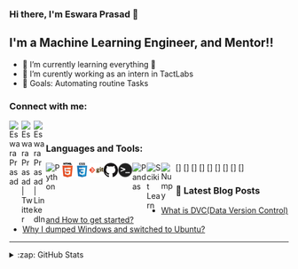 ### Hi there, I'm Eswara Prasad  👋


## I'm a Machine Learning Engineer, and Mentor!!

- 🌱 I’m currently learning everything 🤣
- 👯 I’m curently working as an intern in TactLabs
- 🥅 Goals: Automating routine Tasks


### Connect with me:

[<img align="left" alt="Eswara Prasad" width="22px" src="https://www.vectorlogo.zone/logos/kaggle/kaggle-icon.svg" />][Kaggle]
[<img align="left" alt="Eswara Prasad | Twitter" width="22px" src="https://www.svgrepo.com/show/80427/twitter.svg" />][twitter]
[<img align="left" alt="Eswara Prasad | LinkedIn" width="22px" src="https://www.svgrepo.com/show/157006/linkedin.svg" />][linkedin]
<br />

### Languages and Tools:

[<img align="left" alt="Python" width="26px" src="https://external-content.duckduckgo.com/iu/?u=https%3A%2F%2Fcdn.icon-icons.com%2Ficons2%2F112%2FPNG%2F512%2Fpython_18894.png&f=1&nofb=1" />]
[<img align="left" alt="HTML5" width="26px" src="https://raw.githubusercontent.com/github/explore/80688e429a7d4ef2fca1e82350fe8e3517d3494d/topics/html/html.png"/>]
[<img align="left" alt="CSS3" width="26px" src="https://raw.githubusercontent.com/github/explore/80688e429a7d4ef2fca1e82350fe8e3517d3494d/topics/css/css.png" />]
[<img align="left" alt="Git" width="26px" src="https://raw.githubusercontent.com/github/explore/80688e429a7d4ef2fca1e82350fe8e3517d3494d/topics/git/git.png" />]
[<img align="left" alt="GitHub" width="26px" src="https://raw.githubusercontent.com/github/explore/78df643247d429f6cc873026c0622819ad797942/topics/github/github.png" />]
[<img align="left" alt="Terminal" width="26px" src="https://raw.githubusercontent.com/github/explore/80688e429a7d4ef2fca1e82350fe8e3517d3494d/topics/terminal/terminal.png" />]
[<img align="left" alt="Pandas" width="26px" src="https://www.svgrepo.com/show/306534/pandas.svg" />]
[<img align="left" alt="Scikit Learn" width="26px" src="https://external-content.duckduckgo.com/iu/?u=https%3A%2F%2Fe7.pngegg.com%2Fpngimages%2F905%2F45%2Fpng-clipart-scikit-learn-python-scikit-logo-brand-learning-text-computer.png&f=1&nofb=1" />]
[<img align="left" alt="Numpy" width="26px" src="https://external-content.duckduckgo.com/iu/?u=https%3A%2F%2Fuser-images.githubusercontent.com%2F98330%2F63813335-20cd4b80-c8e2-11e9-9c04-e4dbf7285aa1.png&f=1&nofb=1" />]



### 📕 Latest Blog Posts

<!-- BLOG-POST-LIST:START -->
- [What is DVC(Data Version Control) and How to get started?](https://medium.com/featurepreneur/what-is-dvc-data-version-control-and-how-to-get-started-25bf3991e6a4)
- [Why I dumped Windows and switched to Ubuntu?](https://medium.com/featurepreneur/why-i-dumped-windows-and-switched-to-ubuntu-f95277bb555e)
<!-- BLOG-POST-LIST:END -->
---


<details>
  <summary>:zap: GitHub Stats</summary>

  <img align="left" alt="Eswara Prasad's GitHub Stats" src="https://github-readme-stats.vercel.app/api?username=eswaraprasad001&show_icons=true&hide_border=true" />

</details>

[twitter]: https://twitter.com/Eswarpd001
[kaggle]: https://www.kaggle.com/eswarpd001
[linkedin]:https://www.linkedin.com/in/eswara-prasad/

